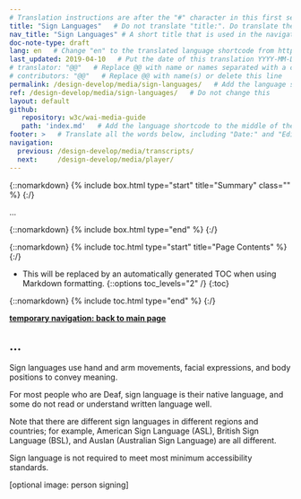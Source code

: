 ```yaml
---
# Translation instructions are after the "#" character in this first section. They are comments that do not show up in the web page. You do not need to translate the instructions after #.
title: "Sign Languages"   # Do not translate "title:". Do translate the text after "title:".
nav_title: "Sign Languages" # A short title that is used in the navigation
doc-note-type: draft
lang: en   # Change "en" to the translated language shortcode from https://www.iana.org/assignments/language-subtag-registry/language-subtag-registry
last_updated: 2019-04-10   # Put the date of this translation YYYY-MM-DD (with month in the middle)
# translator: "@@"   # Replace @@ with name or names separated with a comma
# contributors: "@@"   # Replace @@ with name(s) or delete this line
permalink: /design-develop/media/sign-languages/   # Add the language shortcode to the end; for example /fundamentals/accessibility-intro/fr
ref: /design-develop/media/sign-languages/   # Do not change this
layout: default
github:
   repository: w3c/wai-media-guide
   path: 'index.md'   # Add the language shortcode to the middle of the filename, for example index.fr.md
footer: >   # Translate all the words below, including "Date:" and "Editor:". 
navigation:
  previous: /design-develop/media/transcripts/
  next:     /design-develop/media/player/
---
```


{::nomarkdown}
{% include box.html type="start" title="Summary" class="" %}
{:/}

...

{::nomarkdown}
{% include box.html type="end" %}
{:/}

{::nomarkdown}
{% include toc.html type="start" title="Page Contents" %}
{:/}

- This will be replaced by an automatically generated TOC when using Markdown formatting.
{::options toc_levels="2" /}
{:toc}

{::nomarkdown}
{% include toc.html type="end" %}
{:/}

**[temporary navigation: back to main page](https://deploy-preview-7--wai-media-guide.netlify.com/design-develop/media/)**

## ...

Sign languages use hand and arm movements, facial expressions, and body positions to convey meaning.

For most people who are Deaf, sign language is their native language, and some do not read or understand written language well.

Note that there are different sign languages in different regions and countries; for example, American Sign Language (ASL), British Sign Language (BSL), and Auslan (Australian Sign Language) are all different.

Sign language is not required to meet most minimum accessibility standards.

[optional image: person signing]
